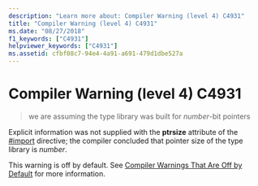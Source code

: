 ```yaml
---
description: "Learn more about: Compiler Warning (level 4) C4931"
title: "Compiler Warning (level 4) C4931"
ms.date: "08/27/2018"
f1_keywords: ["C4931"]
helpviewer_keywords: ["C4931"]
ms.assetid: cfbf08c7-94e4-4a91-a691-479d1dbe527a
---
```

# Compiler Warning (level 4) C4931

> we are assuming the type library was built for *number*-bit pointers

Explicit information was not supplied with the **ptrsize** attribute of the [#import](../../preprocessor/hash-import-directive-cpp.md) directive; the compiler concluded that pointer size of the type library is *number*.

This warning is off by default. See [Compiler Warnings That Are Off by Default](../../preprocessor/compiler-warnings-that-are-off-by-default.md) for more information.
